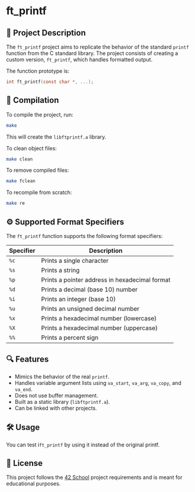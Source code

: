 # ft_printf

## 📌 Project Description
The `ft_printf` project aims to replicate the behavior of the standard `printf` function from the C standard library. The project consists of creating a custom version, `ft_printf`, which handles formatted output.

The function prototype is:
```c
int ft_printf(const char *, ...);
```

## 🚀 Compilation
To compile the project, run:
```sh
make
```
This will create the `libftprintf.a` library.

To clean object files:
```sh
make clean
```
To remove compiled files:
```sh
make fclean
```
To recompile from scratch:
```sh
make re
```

## ⚙️ Supported Format Specifiers
The `ft_printf` function supports the following format specifiers:

| Specifier | Description |
|-----------|-------------|
| `%c` | Prints a single character |
| `%s` | Prints a string |
| `%p` | Prints a pointer address in hexadecimal format |
| `%d` | Prints a decimal (base 10) number |
| `%i` | Prints an integer (base 10) |
| `%u` | Prints an unsigned decimal number |
| `%x` | Prints a hexadecimal number (lowercase) |
| `%X` | Prints a hexadecimal number (uppercase) |
| `%%` | Prints a percent sign |

## 🔍 Features
- Mimics the behavior of the real `printf`.
- Handles variable argument lists using `va_start`, `va_arg`, `va_copy`, and `va_end`.
- Does not use buffer management.
- Built as a static library (`libftprintf.a`).
- Can be linked with other projects.

## 🛠️ Usage
You can test i`ft_printf` by using it instead of the original printf.

## 📜 License
This project follows the [42 School](https://42.fr/) project requirements and is meant for educational purposes.

